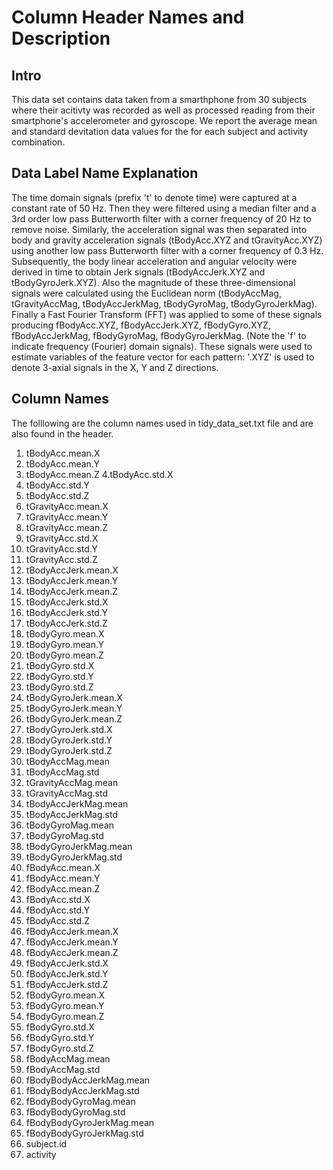 # Column Header Names and Description
## Intro
This data set contains data taken from a smarthphone from 30 subjects where their acitivty was recorded as well as processed reading from their smartphone's accelerometer and gyroscope. We report the average mean and standard devitation data values for the for each subject and activity combination.
## Data Label Name Explanation
The time domain signals (prefix 't' to denote time) were captured at a constant rate of 50 Hz. Then they were filtered using a median filter and a 3rd order low pass Butterworth filter with a corner frequency of 20 Hz to remove noise. Similarly, the acceleration signal was then separated into body and gravity acceleration signals (tBodyAcc.XYZ and tGravityAcc.XYZ) using another low pass Butterworth filter with a corner frequency of 0.3 Hz. Subsequently, the body linear acceleration and angular velocity were derived in time to obtain Jerk signals (tBodyAccJerk.XYZ and tBodyGyroJerk.XYZ). Also the magnitude of these three-dimensional signals were calculated using the Euclidean norm (tBodyAccMag, tGravityAccMag, tBodyAccJerkMag, tBodyGyroMag, tBodyGyroJerkMag). Finally a Fast Fourier Transform (FFT) was applied to some of these signals producing fBodyAcc.XYZ, fBodyAccJerk.XYZ, fBodyGyro.XYZ, fBodyAccJerkMag, fBodyGyroMag, fBodyGyroJerkMag. (Note the 'f' to indicate frequency (Fourier) domain signals). These signals were used to estimate variables of the feature vector for each pattern: '.XYZ' is used to denote 3-axial signals in the X, Y and Z directions.
## Column Names
The folllowing are the column names used in tidy_data_set.txt file and are also found in the header.
1. tBodyAcc.mean.X
2. tBodyAcc.mean.Y
3. tBodyAcc.mean.Z
4.tBodyAcc.std.X
5. tBodyAcc.std.Y
6. tBodyAcc.std.Z
7. tGravityAcc.mean.X
8. tGravityAcc.mean.Y
9. tGravityAcc.mean.Z
10. tGravityAcc.std.X
11. tGravityAcc.std.Y
12. tGravityAcc.std.Z
13. tBodyAccJerk.mean.X
14. tBodyAccJerk.mean.Y
15. tBodyAccJerk.mean.Z
16. tBodyAccJerk.std.X
17. tBodyAccJerk.std.Y
18. tBodyAccJerk.std.Z
19. tBodyGyro.mean.X
20. tBodyGyro.mean.Y
21. tBodyGyro.mean.Z
22. tBodyGyro.std.X
23. tBodyGyro.std.Y
24. tBodyGyro.std.Z
25. tBodyGyroJerk.mean.X
26. tBodyGyroJerk.mean.Y
27. tBodyGyroJerk.mean.Z
28. tBodyGyroJerk.std.X
29. tBodyGyroJerk.std.Y
30. tBodyGyroJerk.std.Z
31. tBodyAccMag.mean
32. tBodyAccMag.std
33. tGravityAccMag.mean
34. tGravityAccMag.std
35. tBodyAccJerkMag.mean
36. tBodyAccJerkMag.std
37. tBodyGyroMag.mean
38. tBodyGyroMag.std
39. tBodyGyroJerkMag.mean
40. tBodyGyroJerkMag.std
41. fBodyAcc.mean.X
42. fBodyAcc.mean.Y
43. fBodyAcc.mean.Z
44. fBodyAcc.std.X
45. fBodyAcc.std.Y
46. fBodyAcc.std.Z
47. fBodyAccJerk.mean.X
48. fBodyAccJerk.mean.Y
49. fBodyAccJerk.mean.Z
50. fBodyAccJerk.std.X
51. fBodyAccJerk.std.Y
52. fBodyAccJerk.std.Z
53. fBodyGyro.mean.X
54. fBodyGyro.mean.Y
55. fBodyGyro.mean.Z
56. fBodyGyro.std.X
57. fBodyGyro.std.Y
58. fBodyGyro.std.Z
59. fBodyAccMag.mean
60. fBodyAccMag.std
61. fBodyBodyAccJerkMag.mean
62. fBodyBodyAccJerkMag.std
63. fBodyBodyGyroMag.mean
64. fBodyBodyGyroMag.std
65. fBodyBodyGyroJerkMag.mean
66. fBodyBodyGyroJerkMag.std
67. subject.id
68. activity